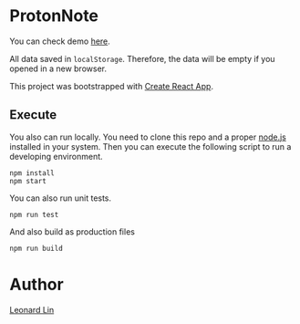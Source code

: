 # ProtonNote

You can check demo [here](https://gwokae.github.io/proton-note).

All data saved in `localStorage`. Therefore, the data will be empty if you opened in a new browser.

This project was bootstrapped with [Create React App](https://github.com/facebook/create-react-app).

## Execute

You also can run locally. You need to clone this repo and a proper [node.js](https://nodejs.org/en/) installed in your system. Then you can execute the following script to run a developing environment.

```
npm install
npm start
```

You can also run unit tests.

```
npm run test
```

And also build as production files

```
npm run build
```

# Author

[Leonard Lin](https://github.com/gwokae)

